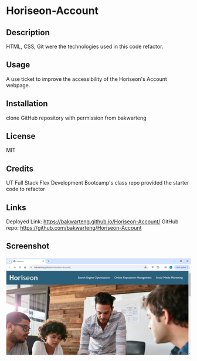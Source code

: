 # Horiseon-Account
## Description
HTML, CSS, Git were the technologies used in this code refactor. 
## Usage
A use ticket to improve the accessibility of the Horiseon's Account webpage.
## Installation
clone GitHub repository with permission from bakwarteng
## License 
MIT
## Credits
UT Full Stack Flex Development Bootcamp's class repo provided the starter code to refactor
## Links
Deployed Link: https://bakwarteng.github.io/Horiseon-Account/
GitHub repo: https://github.com/bakwarteng/Horiseon-Account

## Screenshot
![alt text](<Screenshot 2024-07-01 132129.png>)